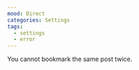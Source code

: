 ```yaml
---
mood: Direct
categories: Settings
tags:
  - settings
  - error
---
```

You cannot bookmark the same post twice.
